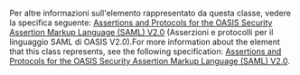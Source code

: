 <span data-ttu-id="ce7aa-101">Per altre informazioni sull'elemento rappresentato da questa classe, vedere la specifica seguente: [Assertions and Protocols for the OASIS Security Assertion Markup Language (SAML) V2.0](http://docs.oasis-open.org/security/saml/v2.0/saml-core-2.0-os.pdf) (Asserzioni e protocolli per il linguaggio SAML di OASIS V2.0).</span><span class="sxs-lookup"><span data-stu-id="ce7aa-101">For more information about the element that this class represents, see the following specification: [Assertions and Protocols for the OASIS Security Assertion Markup Language (SAML) V2.0](http://docs.oasis-open.org/security/saml/v2.0/saml-core-2.0-os.pdf).</span></span>
